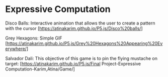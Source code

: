 

# Expressive Computation 


Disco Balls: Interactive animation that allows the user to create a pattern with the cursor
[https://atinakarim.github.io/P5.js/Disco%20balls/]

Grey Hexagons: Simple GIF
[https://atinakarim.github.io/P5.js/Grey%20Hexagons%20Appearing%20Everywhere/]

Salvador Dali: This objective of this game is to pin the flying mustache on target:
[https://atinakarim.github.io/P5.js/Final Project-Expressive Computation-Karim,Atina/Game/]



